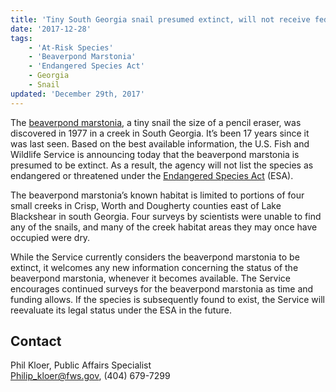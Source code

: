 ```yaml
---
title: 'Tiny South Georgia snail presumed extinct, will not receive federal protection'
date: '2017-12-28'
tags:
    - 'At-Risk Species'
    - 'Beaverpond Marstonia'
    - 'Endangered Species Act'
    - Georgia
    - Snail
updated: 'December 29th, 2017'
---
```


The [beaverpond marstonia](https://ecos.fws.gov/ecp0/profile/speciesProfile?spcode=G029), a tiny snail the size of a pencil eraser, was discovered in 1977 in a creek in South Georgia. It’s been 17 years since it was last seen. Based on the best available information, the U.S. Fish and Wildlife Service is announcing today that the beaverpond marstonia is presumed to be extinct. As a result, the agency will not list the species as endangered or threatened under the [Endangered Species Act](/endangered-species-act) (ESA).

The beaverpond marstonia’s known habitat is limited to portions of four small creeks in Crisp, Worth and Dougherty counties east of Lake Blackshear in south Georgia. Four surveys by scientists were unable to find any of the snails, and many of the creek habitat areas they may once have occupied were dry.

While the Service currently considers the beaverpond marstonia to be extinct, it welcomes any new information concerning the status of the beaverpond marstonia, whenever it becomes available. The Service encourages continued surveys for the beaverpond marstonia as time and funding allows. If the species is subsequently found to exist, the Service will reevaluate its legal status under the ESA in the future.

## Contact

Phil Kloer, Public Affairs Specialist  
[Philip_kloer@fws.gov](mailto:Philip_kloer@fws.gov), (404) 679-7299
